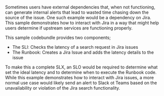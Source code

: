 Sometimes users have external dependencies that, when not functioning, can generate internal alerts that lead to wasted time chasing down the source of the issue. One such example would be a dependency on Jira. This sample demonstrates how to interact with Jira in a way that might help users determine if upstream services are functioning properly. 

This sample codebundle provides two components;
- The SLI: Checks the latency of a search request in Jira issues
- The Runbook: Creates a Jira Issue and adds the latency details to the issue

To make this a complete SLX, an SLO would be required to determine what set the ideal latency and to determine when to execute the Runbook code. While this example demonstrates how to interact with Jira issues, a more normal use case would likely send an alert to Slack ot Teams based on the unavailability or violation of the Jira search functionality. 
